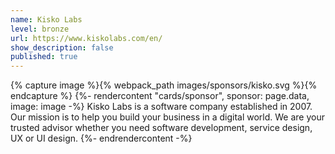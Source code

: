 ```yaml
---
name: Kisko Labs
level: bronze
url: https://www.kiskolabs.com/en/
show_description: false
published: true
---
```


{% capture image %}{% webpack_path images/sponsors/kisko.svg %}{% endcapture %}
{%- rendercontent "cards/sponsor", sponsor: page.data, image: image -%}
Kisko Labs is a software company established in 2007. Our mission is to help you build your business in a digital world. We are your trusted advisor whether you need software development, service design, UX or UI design.
{%- endrendercontent -%}
